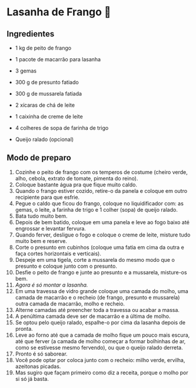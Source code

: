 # Lasanha de Frango :chicken:

<h2>Ingredientes</h2>



- 1 kg de peito de frango

- 1 pacote de macarrão para lasanha
- 3 gemas
- 300 g de presunto fatiado
- 300 g de mussarela fatiada
- 2 xícaras de chá de leite
- 1 caixinha de creme de leite
- 4 colheres de sopa de farinha de trigo
- Queijo ralado (opcional)

## Modo de preparo

1. Cozinhe o peito de frango com os temperos de costume (cheiro verde, alho, cebola, extrato de tomate, pimenta do reino).
2. Coloque bastante água pra que fique muito caldo.
3. Quando o frango estiver cozido, retire-o da panela e coloque em outro recipiente para que esfrie.
4. Pegue o caldo que ficou do frango, coloque no liquidificador com: as gemas, o leite, a farinha de trigo e 1 colher (sopa) de queijo ralado.
5. Bata tudo muito bem.
6. Depois de bem batido, coloque em uma panela e leve ao fogo baixo até engrossar e levantar fervura.
7. Quando ferver, desligue o fogo e coloque o creme de leite, misture tudo muito bem e reserve.
8. Corte o presunto em cubinhos (coloque uma fatia em cima da outra e faça cortes horizontais e verticais).
9. Despeje em uma tigela, corte a mussarela do mesmo modo que o presunto e coloque junto com o presunto.
10. Desfie o peito de frango e junte ao presunto e a mussarela, misture-os bem.
11. *Agora é só montar a lasanha.*
12. Em uma travessa de vidro grande coloque uma camada do molho, uma camada de macarrão e o recheio (de frango, presunto e mussarela) outra camada de macarrão, molho e recheio.
13. Alterne camadas até preencher toda a travessa ou acabar a massa.
14. A penúltima camada deve ser de macarrão e a última de molho.
15. Se optou pelo queijo ralado, espalhe-o por cima da lasanha depois de pronta.
16. Leve ao forno até que a camada de molho fique um pouco mais escura, até que ferver (a camada de molho começar a formar bolhinhas de ar, como se estivesse mesmo fervendo), ou que o queijo ralado derreta.
17. Pronto é só saborear.
18. Você pode optar por coloca junto com o recheio: milho verde, ervilha, azeitonas picadas.
19. Mas sugiro que façam primeiro como diz a receita, porque o molho por si só já basta.